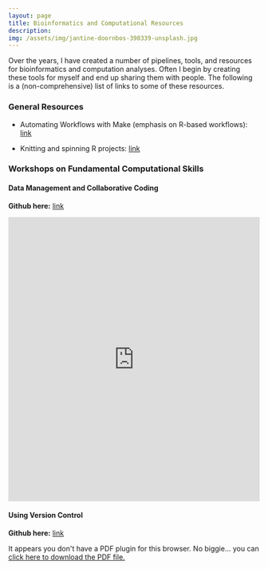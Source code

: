 ```yaml
---
layout: page
title: Bioinformatics and Computational Resources
description: 
img: /assets/img/jantine-doornbos-398339-unsplash.jpg
---
```

Over the years, I have created a number of pipelines, tools, and resources for bioinformatics and computation analyses. Often I begin by creating these tools for myself and end up sharing them with people. The following is a (non-comprehensive) list of links to some of these resources. 

### General Resources
* Automating Workflows with Make (emphasis on R-based workflows): [link](https://github.com/hhollandmoritz/AutomatingWorkflowsWithMake)

* Knitting and spinning R projects: [link](https://github.com/hhollandmoritz/Useful_templates)

### Workshops on Fundamental Computational Skills
#### Data Management and Collaborative Coding 
**Github here:** [link](https://github.com/hhollandmoritz/Data_Management_and_Collaborative_Coding) 
<style>
.responsive-wrap iframe{ max-width: 100%;}
</style>
<div class="responsive-wrap">
<iframe src="https://docs.google.com/presentation/d/e/2PACX-1vSpfYB8OjWO8XxTtrKp5lKCCQ4mOQAyOL4aULQoa2taG-oh-pVwnAVl2g_wV8v4CXKz0IL5yANbyius/embed?start=true&loop=true&delayms=15000" frameborder="0" width="960" height="569" allowfullscreen="true" mozallowfullscreen="true" webkitallowfullscreen="true"></iframe>
<!-- Google embed ends -->
</div>

#### Using Version Control
**Github here:** [link](https://github.com/hhollandmoritz/git_guide)
<style>
.responsive-wrap iframe{ max-width: 100%;}
</style>
<div class="responsive-wrap">
<object data="/assets/pdf/git_lesson_pres.pdf" width="100%" height="500" type='application/pdf'>
<p>It appears you don't have a PDF plugin for this browser.
   No biggie... you can <a href="/assets/pdf/git_lesson_pres.pdf">click here to
  download the PDF file.</a></p>
</object>
</div>
